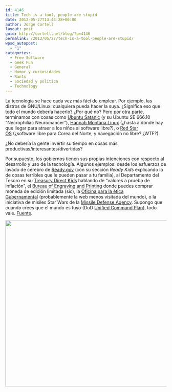 ```yaml
---
id: 4146
title: Tech is a tool, people are stupid
date: 2012-05-27T13:44:28+00:00
author: Jorge Cortell
layout: post
guid: http://cortell.net/blog/?p=4146
permalink: /2012/05/27/tech-is-a-tool-people-are-stupid/
wpsd_autopost:
  - "1"
categories:
  - Free Software
  - Geek Fun
  - General
  - Humor y curiosidades
  - Rants
  - Sociedad y polí­tica
  - Technology
---
```

La tecnología se hace cada vez más fáci de emplear. Por ejemplo, las distros de GNU/Linux: cualquiera pueda hacer la suya. ¿Significa eso que todo el mundo debería hacerlo? ¿Por qué no? Pero por otra parte, terminamos con cosas como <a title="http://ubuntusatanic.org/" href="http://ubuntusatanic.org/" target="_blank">Ubuntu Satanic</a> (y su Ubuntu SE 666.10 “Necrophiliac Neuromancer”), <a title="http://hannahmontana.sourceforge.net/index.html" href="http://hannahmontana.sourceforge.net/index.html" target="_blank">Hannah Montana Linux</a> (¿hasta a dónde hay que llegar para atraer a los niños al software libre?), o <a title="http://en.wikipedia.org/wiki/Red_Star_OS" href="http://en.wikipedia.org/wiki/Red_Star_OS" target="_blank">Red Star OS</a> (¿software libre para Corea del Norte, y navegación no libre? ¿WTF?).

¿No debería la gente invertir su tiempo en cosas más productivas/interesantes/divertidas?

Por supuesto, los gobiernos tienen sus propias intenciones con respecto al desarrollo y uso de la tecnología. Algunos ejemplos: desde los esfuerzos de lavado de cerebro de <a title="http://www.ready.gov/" href="http://www.ready.gov/" target="_blank">Ready.gov</a> (con su sección _Ready Kids_ explicando la de cosas terribles que le pueden pasar a tu familia), al Departamento del Tesoro en su <a title="http://www.treasurydirect.gov/kids/kids.htm" href="http://www.treasurydirect.gov/kids/kids.htm" target="_blank">Treasury Direct Kids</a> hablando de &#8220;valores a prueba de inflación&#8221;, el <a title="http://www.bep.treas.gov/home.html" href="http://www.bep.treas.gov/home.html" target="_blank">Bureau of Engraving and Printing</a> donde puedes comprar moneda de edición limitada (sic), la <a title="http://www.usoge.gov/" href="http://www.usoge.gov/" target="_blank">Oficina para la ética Gubernamental</a> (probablemente la web menos visitada del mundo), o la iniciativa de misiles Star Wars de la <a title="http://www.mda.mil/" href="http://www.mda.mil/" target="_blank">Missile Defense Agency</a>. Supongo que cuando crees que el mundo es tuyo (DoD <a title="http://www.defense.gov/home/features/2009/0109_unifiedcommand/" href="http://www.defense.gov/home/features/2009/0109_unifiedcommand/" target="_blank">Unified Command Plan</a>), todo vale. <a title="http://www.makeuseof.com" href="http://www.makeuseof.com" target="_blank">Fuente</a>.

<img class="aligncenter" title="DoD UCM" src="http://main.makeuseoflimited.netdna-cdn.com/wp-content/uploads/2011/09/govsites11.png?323f2c" alt="" width="548" height="520" />
